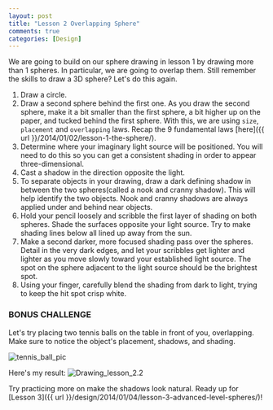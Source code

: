 ```yaml
---
layout: post
title: "Lesson 2 Overlapping Sphere"
comments: true
categories: [Design]
---
```


We are going to build on our sphere drawing in lesson 1 by drawing more than 1 spheres. In particular, we are going to overlap them. Still remember the skills to draw a 3D sphere? Let's do this again.

1. Draw a circle.
2. Draw a second sphere behind the first one. As you draw the second sphere, make it a bit smaller than the first sphere, a bit higher up on the paper, and tucked behind the first sphere. With this, we are using `size`, `placement` and `overlapping` laws. Recap the 9 fundamental laws [here]({{ url }}/2014/01/02/lesson-1-the-sphere/).
3. Determine where your imaginary light source will be positioned. You will need to do this so you can get a consistent shading in order to appear three-dimensional.
4. Cast a shadow in the direction opposite the light.
5. To separate objects in your drawing, draw a dark defining shadow in between the two spheres(called a nook and cranny shadow). This will help identify the two objects. Nook and cranny shadows are always applied under and behind near objects.
6. Hold your pencil loosely and scribble the first layer of shading on both spheres. Shade the surfaces opposite your light source. Try to make shading lines below all lined up away from the sun.
7. Make a second darker, more focused shading pass over the spheres. Detail in the very dark edges, and let your scribbles get lighter and lighter as you move slowly toward your established light source. The spot on the sphere adjacent to the light source should be the brightest spot.
8. Using your finger, carefully blend the shading from dark to light, trying to keep the hit spot crisp white.

### BONUS CHALLENGE

Let's try placing two tennis balls on the table in front of you, overlapping. Make sure to notice the object's placement, shadows, and shading.

![tennis_ball_pic](http://i1113.photobucket.com/albums/k508/houguochen/ScreenShot2014-01-06at41612pm.png)

Here's my result:
![Drawing_lesson_2.2](http://i1113.photobucket.com/albums/k508/houguochen/Mobile%20Uploads/8CF76EAF-FE0B-4628-8C87-9B65811E5727.jpg)

Try practicing more on make the shadows look natural. Ready up for [Lesson 3]({{ url }}/design/2014/01/04/lesson-3-advanced-level-spheres/)!